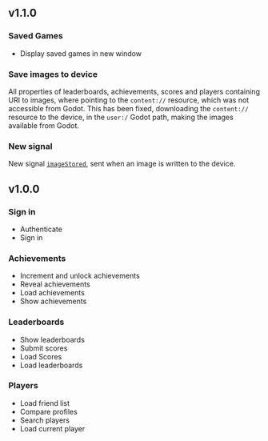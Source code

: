 ## v1.1.0

### Saved Games
- Display saved games in new window

### Save images to device
All properties of leaderboards, achievements, scores and players containing URI to images, where pointing to the `content://` resource, which was not accessible from Godot. This has been fixed, downloading the `content://` resource to the device, in the `user:/` Godot path, making the images available from Godot.

### New signal
New signal [`imageStored`](plugin/src/main/java/com/jacobibanez/plugin/android/godotplaygameservices/signals/Signals.kt), sent when an image is written to the device.

## v1.0.0

### Sign in
- Authenticate
- Sign in

### Achievements
- Increment and unlock achievements
- Reveal achievements
- Load achievements
- Show achievements

### Leaderboards
-  Show leaderboards
- Submit scores
- Load Scores
- Load leaderboards

### Players
- Load friend list
- Compare profiles
- Search players
- Load current player
